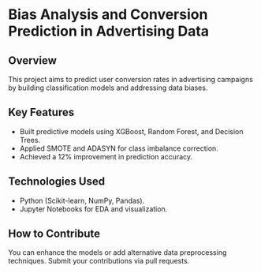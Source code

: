 # Bias Analysis and Conversion Prediction in Advertising Data
## Overview
This project aims to predict user conversion rates in advertising campaigns by building classification models and addressing data biases.

## Key Features
* Built predictive models using XGBoost, Random Forest, and Decision Trees.
* Applied SMOTE and ADASYN for class imbalance correction.
* Achieved a 12% improvement in prediction accuracy.

## Technologies Used
* Python (Scikit-learn, NumPy, Pandas).
* Jupyter Notebooks for EDA and visualization.

## How to Contribute
You can enhance the models or add alternative data preprocessing techniques. Submit your contributions via pull requests.
